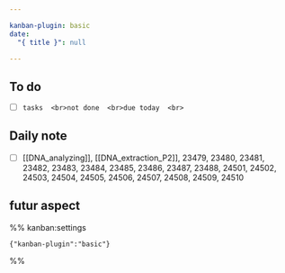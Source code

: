 ```yaml
---

kanban-plugin: basic
date:
  "{ title }": null

---
```


## To do

- [ ] ```tasks  <br>not done  <br>due today  <br>```


## Daily note

- [ ] [[DNA_analyzing]], [[DNA_extraction_P2]], 23479, 23480, 23481, 23482, 23483, 23484, 23485, 23486, 23487, 23488, 24501, 24502, 24503, 24504, 24505, 24506, 24507, 24508, 24509, 24510


## futur aspect





%% kanban:settings
```
{"kanban-plugin":"basic"}
```
%%